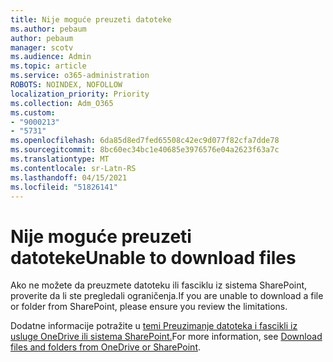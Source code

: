 ```yaml
---
title: Nije moguće preuzeti datoteke
ms.author: pebaum
author: pebaum
manager: scotv
ms.audience: Admin
ms.topic: article
ms.service: o365-administration
ROBOTS: NOINDEX, NOFOLLOW
localization_priority: Priority
ms.collection: Adm_O365
ms.custom:
- "9000213"
- "5731"
ms.openlocfilehash: 6da85d8ed7fed65508c42ec9d077f82cfa7dde78
ms.sourcegitcommit: 8bc60ec34bc1e40685e3976576e04a2623f63a7c
ms.translationtype: MT
ms.contentlocale: sr-Latn-RS
ms.lasthandoff: 04/15/2021
ms.locfileid: "51826141"
---
```

# <a name="unable-to-download-files"></a><span data-ttu-id="358ee-102">Nije moguće preuzeti datoteke</span><span class="sxs-lookup"><span data-stu-id="358ee-102">Unable to download files</span></span>

<span data-ttu-id="358ee-103">Ako ne možete da preuzmete datoteku ili fasciklu iz sistema SharePoint, proverite da li ste pregledali ograničenja.</span><span class="sxs-lookup"><span data-stu-id="358ee-103">If you are unable to download a file or folder from SharePoint, please ensure you review the limitations.</span></span>

<span data-ttu-id="358ee-104">Dodatne informacije potražite u [temi Preuzimanje datoteka i fascikli iz usluge OneDrive ili sistema SharePoint.](https://support.office.com/article/download-files-and-folders-from-onedrive-or-sharepoint-5c7397b7-19c7-4893-84fe-d02e8fa5df05)</span><span class="sxs-lookup"><span data-stu-id="358ee-104">For more information, see [Download files and folders from OneDrive or SharePoint](https://support.office.com/article/download-files-and-folders-from-onedrive-or-sharepoint-5c7397b7-19c7-4893-84fe-d02e8fa5df05).</span></span>

